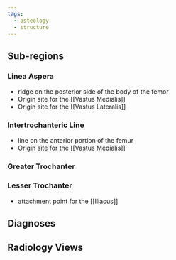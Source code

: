 ```yaml
---
tags:
  - osteology
  - structure
---
```



## Sub-regions
### Linea Aspera
- ridge on the posterior side of the body of the femor
- Origin site for the [[Vastus Medialis]]
- Origin site for the [[Vastus Lateralis]]

### Intertrochanteric Line
- line on the anterior portion of the femur
- Origin site for the [[Vastus Medialis]]

### Greater Trochanter

### Lesser Trochanter
- attachment point for the [[Iliacus]]

## Diagnoses


## Radiology Views
